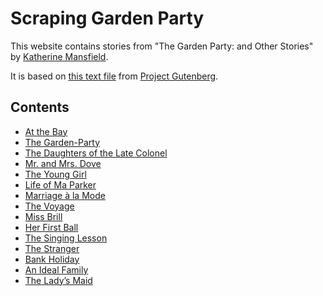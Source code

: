 # Scraping Garden Party

This website contains stories from "The Garden Party: and Other Stories" by [Katherine Mansfield](https://teara.govt.nz/en/biographies/3m42/mansfield-katherine).

It is based on [this text file](1429-0.txt) from [Project Gutenberg](https://www.gutenberg.org/ebooks/1429).

## Contents

* [At the Bay](at-the-bay.md)  
* [The Garden-Party](the-garden-party.md)  
* [The Daughters of the Late Colonel](daughters-late-colonel.md)  
* [Mr. and Mrs. Dove]()  
* [The Young Girl]()  
* [Life of Ma Parker]()  
* [Marriage à la Mode]()  
* [The Voyage]()  
* [Miss Brill]()  
* [Her First Ball]()  
* [The Singing Lesson]()  
* [The Stranger]()  
* [Bank Holiday]()  
* [An Ideal Family]()  
* [The Lady’s Maid]()  
